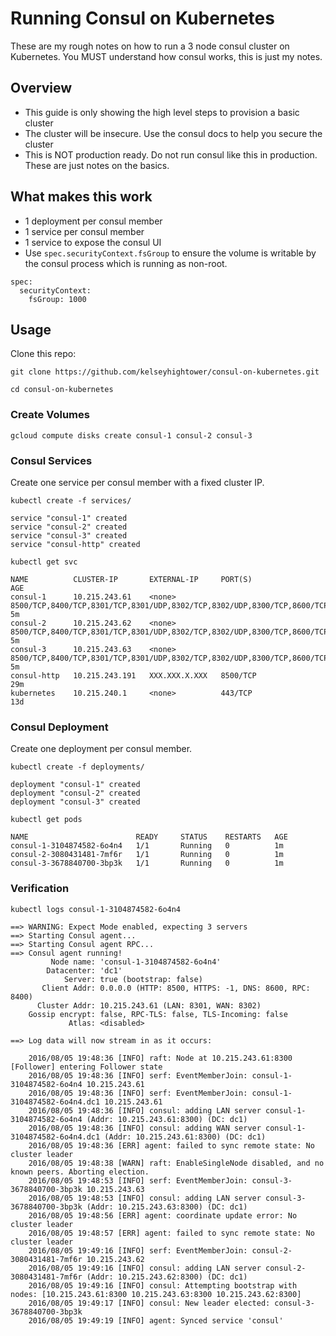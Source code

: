 # Running Consul on Kubernetes

These are my rough notes on how to run a 3 node consul cluster on Kubernetes. You MUST understand how consul works, this is just my notes.

## Overview

- This guide is only showing the high level steps to provision a basic cluster
- The cluster will be insecure. Use the consul docs to help you secure the cluster
- This is NOT production ready. Do not run consul like this in production. These are just notes on the basics.

## What makes this work

- 1 deployment per consul member
- 1 service per consul member
- 1 service to expose the consul UI
- Use `spec.securityContext.fsGroup` to ensure the volume is writable by the consul process which is running as non-root.

```
spec:
  securityContext:
    fsGroup: 1000
```

## Usage

Clone this repo:

```
git clone https://github.com/kelseyhightower/consul-on-kubernetes.git
```

```
cd consul-on-kubernetes
```

### Create Volumes

```
gcloud compute disks create consul-1 consul-2 consul-3
```

### Consul Services

Create one service per consul member with a fixed cluster IP. 

```
kubectl create -f services/
```

```
service "consul-1" created
service "consul-2" created
service "consul-3" created
service "consul-http" created
```

```
kubectl get svc
```
```
NAME          CLUSTER-IP       EXTERNAL-IP     PORT(S)                                                                   AGE
consul-1      10.215.243.61    <none>          8500/TCP,8400/TCP,8301/TCP,8301/UDP,8302/TCP,8302/UDP,8300/TCP,8600/TCP   5m
consul-2      10.215.243.62    <none>          8500/TCP,8400/TCP,8301/TCP,8301/UDP,8302/TCP,8302/UDP,8300/TCP,8600/TCP   5m
consul-3      10.215.243.63    <none>          8500/TCP,8400/TCP,8301/TCP,8301/UDP,8302/TCP,8302/UDP,8300/TCP,8600/TCP   5m
consul-http   10.215.243.191   XXX.XXX.X.XXX   8500/TCP                                                                  29m
kubernetes    10.215.240.1     <none>          443/TCP                                                                   13d
```

### Consul Deployment

Create one deployment per consul member.

```
kubectl create -f deployments/
```
```
deployment "consul-1" created
deployment "consul-2" created
deployment "consul-3" created
```

```
kubectl get pods
```
```
NAME                        READY     STATUS    RESTARTS   AGE
consul-1-3104874582-6o4n4   1/1       Running   0          1m
consul-2-3080431481-7mf6r   1/1       Running   0          1m
consul-3-3678840700-3bp3k   1/1       Running   0          1m
```

### Verification

```
kubectl logs consul-1-3104874582-6o4n4
```
```
==> WARNING: Expect Mode enabled, expecting 3 servers
==> Starting Consul agent...
==> Starting Consul agent RPC...
==> Consul agent running!
         Node name: 'consul-1-3104874582-6o4n4'
        Datacenter: 'dc1'
            Server: true (bootstrap: false)
       Client Addr: 0.0.0.0 (HTTP: 8500, HTTPS: -1, DNS: 8600, RPC: 8400)
      Cluster Addr: 10.215.243.61 (LAN: 8301, WAN: 8302)
    Gossip encrypt: false, RPC-TLS: false, TLS-Incoming: false
             Atlas: <disabled>

==> Log data will now stream in as it occurs:

    2016/08/05 19:48:36 [INFO] raft: Node at 10.215.243.61:8300 [Follower] entering Follower state
    2016/08/05 19:48:36 [INFO] serf: EventMemberJoin: consul-1-3104874582-6o4n4 10.215.243.61
    2016/08/05 19:48:36 [INFO] serf: EventMemberJoin: consul-1-3104874582-6o4n4.dc1 10.215.243.61
    2016/08/05 19:48:36 [INFO] consul: adding LAN server consul-1-3104874582-6o4n4 (Addr: 10.215.243.61:8300) (DC: dc1)
    2016/08/05 19:48:36 [INFO] consul: adding WAN server consul-1-3104874582-6o4n4.dc1 (Addr: 10.215.243.61:8300) (DC: dc1)
    2016/08/05 19:48:36 [ERR] agent: failed to sync remote state: No cluster leader
    2016/08/05 19:48:38 [WARN] raft: EnableSingleNode disabled, and no known peers. Aborting election.
    2016/08/05 19:48:53 [INFO] serf: EventMemberJoin: consul-3-3678840700-3bp3k 10.215.243.63
    2016/08/05 19:48:53 [INFO] consul: adding LAN server consul-3-3678840700-3bp3k (Addr: 10.215.243.63:8300) (DC: dc1)
    2016/08/05 19:48:56 [ERR] agent: coordinate update error: No cluster leader
    2016/08/05 19:48:57 [ERR] agent: failed to sync remote state: No cluster leader
    2016/08/05 19:49:16 [INFO] serf: EventMemberJoin: consul-2-3080431481-7mf6r 10.215.243.62
    2016/08/05 19:49:16 [INFO] consul: adding LAN server consul-2-3080431481-7mf6r (Addr: 10.215.243.62:8300) (DC: dc1)
    2016/08/05 19:49:16 [INFO] consul: Attempting bootstrap with nodes: [10.215.243.61:8300 10.215.243.63:8300 10.215.243.62:8300]
    2016/08/05 19:49:17 [INFO] consul: New leader elected: consul-3-3678840700-3bp3k
    2016/08/05 19:49:19 [INFO] agent: Synced service 'consul'
```
